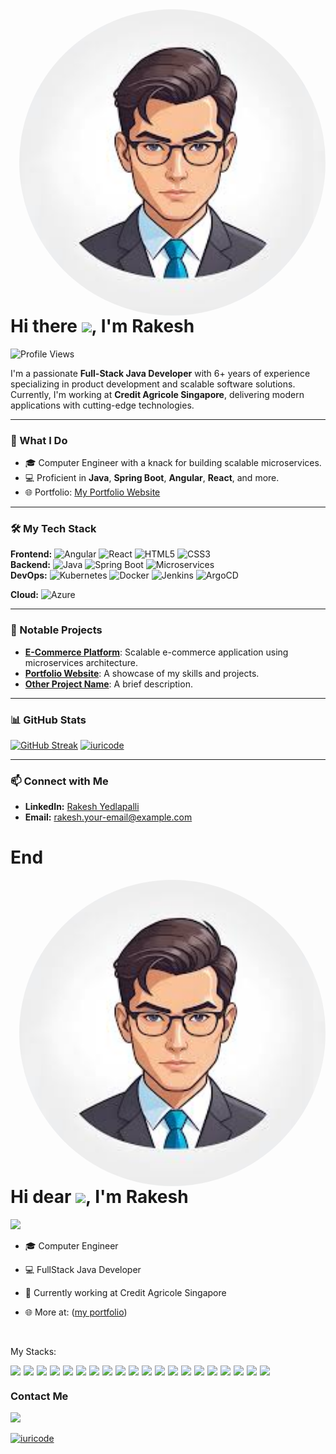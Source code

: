 <img align="right" height="490em" style="border-radius: 70% !important;" src="https://github.com/RakeshYedlapalli/RakeshYedlapalli/blob/53c299ee955dd749933435534d0a6767aebecbde/images.jpeg"/>

<h1 align="left">
  Hi there <img src="https://raw.githubusercontent.com/kaueMarques/kaueMarques/master/hi.gif" width="30px"/>, I'm Rakesh
</h1>

<p align="left">
  <img src="https://komarev.com/ghpvc/?username=RakeshYedlapalli&color=05122A" alt="Profile Views" />
</p>

I'm a passionate **Full-Stack Java Developer** with 6+ years of experience specializing in product development and scalable software solutions. Currently, I'm working at **Credit Agricole Singapore**, delivering modern applications with cutting-edge technologies.

---

### 🚀 What I Do
- 🎓 Computer Engineer with a knack for building scalable microservices.
- 💻 Proficient in **Java**, **Spring Boot**, **Angular**, **React**, and more.
- 🌐 Portfolio: [My Portfolio Website](https://rakeshyedlapalli.github.io/portfolio/)

---

### 🛠️ My Tech Stack
**Frontend:** ![Angular](https://img.shields.io/badge/Angular-05122A?logo=Angular) ![React](https://img.shields.io/badge/React-05122A?logo=React) ![HTML5](https://img.shields.io/badge/HTML5-05122A?logo=html5) ![CSS3](https://img.shields.io/badge/CSS3-05122A?logo=css3)  
**Backend:** ![Java](https://img.shields.io/badge/Java-05122A?logo=java) ![Spring Boot](https://img.shields.io/badge/SpringBoot-05122A?logo=springboot) ![Microservices](https://img.shields.io/badge/MicroServices-05122A?logo=Microservices)  
**DevOps:** ![Kubernetes](https://img.shields.io/badge/Kubernetes-05122A?logo=kubernetes) ![Docker](https://img.shields.io/badge/Docker-05122A?logo=docker) ![Jenkins](https://img.shields.io/badge/Jenkins-05122A?logo=jenkins) ![ArgoCD](https://img.shields.io/badge/ArgoCD-05122A?logo=ArgoCD)

**Cloud:** ![Azure](https://img.shields.io/badge/Azure-05122A?logo=Azure)                                                                                                                                                                                                                              

---

### 🚀 Notable Projects
- **[E-Commerce Platform](project-link)**: Scalable e-commerce application using microservices architecture.
- **[Portfolio Website](https://rakeshyedlapalli.github.io/portfolio/)**: A showcase of my skills and projects.
- **[Other Project Name](project-link)**: A brief description.

---

### 📊 GitHub Stats
[![GitHub Streak](https://streak-stats.demolab.com/?user=RakeshYedlapalli&theme=dracula)](https://git.io/streak-stats)
[![iuricode](https://github-readme-stats.vercel.app/api/top-langs/?username=RakeshYedlapalli&hide=html&layout=compact&theme=dracula)](https://github.com/anuraghazra/github-readme-stats)

---

### 📫 Connect with Me
- **LinkedIn:** [Rakesh Yedlapalli](https://www.linkedin.com/in/rakeshyedlapalli/)
- **Email:** rakesh.your-email@example.com






<h1>End </h1>

<img align="right" height="490em" style="border-radius: 70% !important;" src="https://github.com/RakeshYedlapalli/RakeshYedlapalli/blob/53c299ee955dd749933435534d0a6767aebecbde/images.jpeg"/>

<h1 align="left">
  Hi dear <img src="https://raw.githubusercontent.com/kaueMarques/kaueMarques/master/hi.gif" width="30px"/>, I'm Rakesh
</h1>

<p align="left">
  <img src="https://komarev.com/ghpvc/?username=BeatrizNeaime&color=05122A" alt"Profile Views" /> 
</p>

- 🎓 Computer Engineer

- 💻 FullStack Java Developer

- 🚀 Currently working at Credit Agricole Singapore

- 🌐 More at: ([my portfolio](https://rakeshyedlapalli.github.io/portfolio/))

<br>

<p>
  My Stacks:
</p>

<div style="display: flex; gap: 5px">
  <img src="https://img.shields.io/badge/Java-05122A?logo=java"/>
  <img src="https://img.shields.io/badge/Angular-05122A?logo=Angular"/>
  <img src="https://img.shields.io/badge/React-05122A?logo=React"/>
<img src="https://img.shields.io/badge/JavaScript-05122A?logo=javascript"/>
<img src="https://img.shields.io/badge/HTML5-05122A?logo=html5"/>
<img src="https://img.shields.io/badge/CSS3-05122A?logo=css3"/>
<img src="https://img.shields.io/badge/SpringBoot-05122A?logo=springboot"/>
  <img src="https://img.shields.io/badge/MicroServices-05122A?logo=Microservices"/>
  <img src="https://img.shields.io/badge/Hibernate-05122A?logo=Hibernate"/>
  <img src="https://img.shields.io/badge/Kafka-05122A?logo=kafka"/>
  <img src="https://img.shields.io/badge/Azure-05122A?logo=Azure"/>
  <img src="https://img.shields.io/badge/Docker-05122A?logo=Docker"/>
  <img src="https://img.shields.io/badge/Kubernetes-05122A?logo=kubernetes"/>
  <img src="https://img.shields.io/badge/Jenkins-05122A?logo=Jenkins"/>
  <img src="https://img.shields.io/badge/ArgoCD-05122A?logo=ArgoCD"/>
<img src="https://img.shields.io/badge/NodeJS-05122A?logo=nodedotjs"/>
<img src="https://img.shields.io/badge/Postgres-05122A?logo=postgres"/>
<img src="https://img.shields.io/badge/MongoDB-05122A?logo=mongodb"/>
<img src="https://img.shields.io/badge/Maven-05122A?logo=maven"/>
<img src="https://img.shields.io/badge/Gradle-05122A?logo=gradle"/>
</div>

<h3>
  Contact Me
</h3>

<a href="https://www.linkedin.com/in/rakeshyedlapalli/" target="_blank">
  <img src="https://img.shields.io/badge/Rakesh Yedlapall-05122A?logo=linkedin"/>
</a>

[![iuricode](https://github-readme-stats.vercel.app/api/top-langs/?username=RakeshYedlapalli&hide=html&layout=compact&theme=dracula)](https://github.com/anuraghazra/github-readme-stats)
